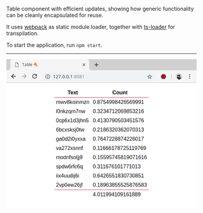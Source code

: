 Table component with efficient updates, showing how generic functionality can be
cleanly encapsulated for reuse.

It uses [webpack](https://webpack.js.org/) as static module loader, together
with [ts-loader](https://github.com/TypeStrong/ts-loader) for transpilation.

To start the application, run `npm start`.

___

![Screenshot](./screenshot.png)
